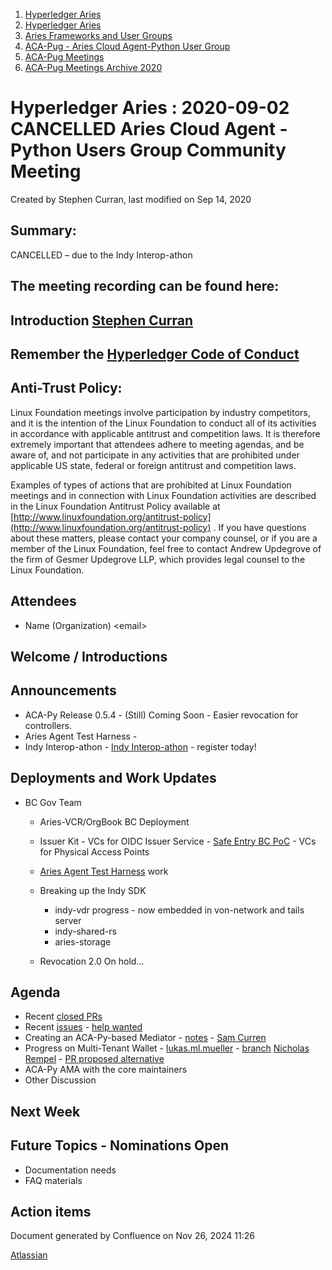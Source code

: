 1. [Hyperledger Aries](index.html)
2. [Hyperledger Aries](Hyperledger-Aries_18481154.html)
3. [Aries Frameworks and User Groups](Aries-Frameworks-and-User-Groups_18481290.html)
4. [ACA-Pug - Aries Cloud Agent-Python User Group](ACA-Pug---Aries-Cloud-Agent-Python-User-Group_18484248.html)
5. [ACA-Pug Meetings](ACA-Pug-Meetings_18484272.html)
6. [ACA-Pug Meetings Archive 2020](ACA-Pug-Meetings-Archive-2020_18513017.html)

# Hyperledger Aries : 2020-09-02 CANCELLED Aries Cloud Agent - Python Users Group Community Meeting

Created by Stephen Curran, last modified on Sep 14, 2020

## Summary:

CANCELLED – due to the Indy Interop-athon

## The meeting recording can be found here:

## Introduction [Stephen Curran](https://lf-hyperledger.atlassian.net/wiki/people/557058:d676f135-ecd6-465b-b7eb-f87976bf4569?ref=confluence)

## Remember the [Hyperledger Code of Conduct](https://lf-hyperledger.atlassian.net/wiki/spaces/HYP/pages/19595281/Hyperledger+Code+of+Conduct)

## Anti-Trust Policy:

Linux Foundation meetings involve participation by industry competitors, and it is the intention of the Linux Foundation to conduct all of its activities in accordance with applicable antitrust and competition laws. It is therefore extremely important that attendees adhere to meeting agendas, and be aware of, and not participate in any activities that are prohibited under applicable US state, federal or foreign antitrust and competition laws.

Examples of types of actions that are prohibited at Linux Foundation meetings and in connection with Linux Foundation activities are described in the Linux Foundation Antitrust Policy available at [http://www.linuxfoundation.org/antitrust-policy](http://www.linuxfoundation.org/antitrust-policy) . If you have questions about these matters, please contact your company counsel, or if you are a member of the Linux Foundation, feel free to contact Andrew Updegrove of the firm of Gesmer Updegrove LLP, which provides legal counsel to the Linux Foundation.

## Attendees

- Name (Organization) &lt;email&gt;

## Welcome / Introductions

## Announcements

- ACA-Py Release 0.5.4 - (Still) Coming Soon - Easier revocation for controllers.
- Aries Agent Test Harness -
- Indy Interop-athon - [Indy Interop-athon](https://lf-hyperledger.atlassian.net/wiki/spaces/II) - register today!

## Deployments and Work Updates

- BC Gov Team
  
  - Aries-VCR/OrgBook BC Deployment
  - Issuer Kit - VCs for OIDC Issuer Service - [Safe Entry BC PoC](https://vonx.io/safeentry) - VCs for Physical Access Points
  - [Aries Agent Test Harness](https://github.com/bcgov/aries-agent-test-harness) work
  - Breaking up the Indy SDK
    
    - indy-vdr progress - now embedded in von-network and tails server
    - indy-shared-rs
    - aries-storage
  - Revocation 2.0 On hold...

## Agenda

- Recent [closed PRs](https://github.com/hyperledger/aries-cloudagent-python/pulls?q=is%3Apr%20is%3Aclosed%20sort%3Aupdated-desc)
- Recent [issues](https://github.com/hyperledger/aries-cloudagent-python/issues?q=is%3Aissue%20is%3Aopen%20sort%3Aupdated-desc) - [help wanted](https://github.com/hyperledger/aries-cloudagent-python/issues?q=is%3Aissue%20is%3Aopen%20sort%3Aupdated-desc%20label%3A%22help%20wanted%22%20)
- Creating an ACA-Py-based Mediator - [notes](https://hackmd.io/Tp8KlTjaQ6aWGyyXFIeacw?view) - [Sam Curren](https://lf-hyperledger.atlassian.net/wiki/people/557058:1ed5fd92-7e42-4cab-87b1-688e48bc02c2?ref=confluence)
- Progress on Multi-Tenant Wallet - [lukas.ml.mueller](https://lf-hyperledger.atlassian.net/wiki/people/5ef98d062a72950bbf96d656?ref=confluence) - [branch](https://github.com/hyperledger/aries-cloudagent-python/tree/multitenancy) [Nicholas Rempel](https://lf-hyperledger.atlassian.net/wiki/people/557058:3d4e7267-9a73-4353-88ca-9a894b8d7433?ref=confluence) - [PR proposed alternative](https://github.com/hyperledger/aries-cloudagent-python/pull/662)
- ACA-Py AMA with the core maintainers
- Other Discussion

## Next Week

## Future Topics - Nominations Open

- Documentation needs
- FAQ materials

## Action items

Document generated by Confluence on Nov 26, 2024 11:26

[Atlassian](http://www.atlassian.com/)
